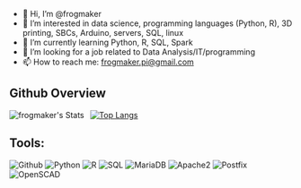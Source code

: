 - 👋 Hi, I’m @frogmaker
- 👀 I’m interested in data science, programming languages (Python, R), 3D printing, SBCs, Arduino, servers, SQL, linux
- 🌱 I’m currently learning Python, R, SQL, Spark
- 💞️ I’m looking for a job related to Data Analysis/IT/programming 
- 📫 How to reach me: frogmaker.pi@gmail.com

<!---
frogmaker/frogmaker is a ✨ special ✨ repository because its `README.md` (this file) appears on your GitHub profile.
You can click the Preview link to take a look at your changes.
--->

## Github Overview

<img align="left" alt="frogmaker's Stats" src="https://github-readme-stats.vercel.app/api?username=frogmaker&show_icons=true" />    &nbsp;
[![Top Langs](https://github-readme-stats.vercel.app/api/top-langs/?username=frogmaker)](https://github.com/anuraghazra/github-readme-stats) 

## Tools:

<!---![Git](https://img.shields.io/badge/-Git-000000?style=flat&logo=git)--->
![Github](https://img.shields.io/badge/-Github-000000?style=flat&logo=github)
![Python](https://img.shields.io/badge/-Python-000000?style=flat&logo=python)
![R](https://img.shields.io/badge/-R-000000?style=flat&logo=r)
![SQL](https://img.shields.io/badge/-SQL-000000?style=flat&logo=sql)
![MariaDB](https://img.shields.io/badge/-MariaDB-000000?style=flat&logo=mariadb)
![Apache2](https://img.shields.io/badge/-Apache2-000000?style=flat&logo=apache)
![Postfix](https://img.shields.io/badge/-Postfix-000000?style=flat&logo=postfix)
![OpenSCAD](https://img.shields.io/badge/-OpenSCAD-000000?style=flat&logo=openscad)

